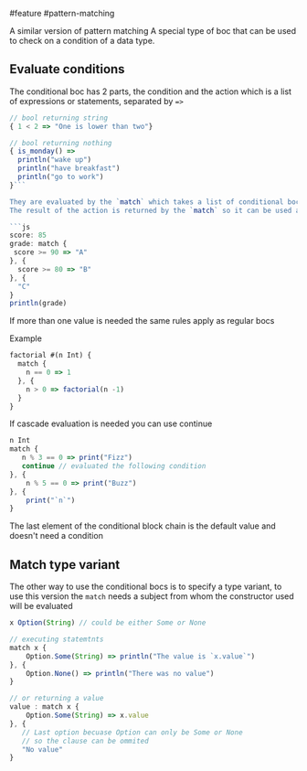 #feature
#pattern-matching 

A similar version of pattern matching
A special type of boc that can be used to check on a condition of a data type.


## Evaluate conditions 

The conditional boc has 2 parts, the condition and the action which is a list of expressions or statements, separated by `=>`

```js
// bool returning string 
{ 1 < 2 => "One is lower than two"} 

// bool returning nothing
{ is_monday() =>  
  println("wake up")
  println("have breakfast")
  println("go to work")
}```

They are evaluated by the `match` which takes a list of conditional bocs separated by comma and evaluates them in order. 
The result of the action is returned by the `match` so it can be used as an expression: 

```js
score: 85
grade: match {
 score >= 90 => "A" 
}, {
  score >= 80 => "B" 
}, {
  "C"
}
println(grade)
```

If more than one value is needed the same rules apply as regular bocs

Example 
```js
factorial #(n Int) {
  match { 
    n == 0 => 1 
  }, { 
    n > 0 => factorial(n -1)
  }
}
```


If cascade evaluation is needed you can use continue

```js
n Int
match {
   n % 3 == 0 => print("Fizz")
   continue // evaluated the following condition
}, {
	n % 5 == 0 => print("Buzz")
}, {
	print("`n`")
}
```

The last element of the conditional block chain is the default value and doesn't need a condition 

## Match type variant

The other way to use the conditional bocs is to specify a type variant, to use this version the `match` needs a subject from whom the constructor used will be evaluated

```js
x Option(String) // could be either Some or None

// executing statemtnts 
match x {
	Option.Some(String) => println("The value is `x.value`")
}, {
	Option.None() => println("There was no value")
}

// or returning a value
value : match x {
	Option.Some(String) => x.value
}, {
   // Last option becuase Option can only be Some or None
   // so the clause can be ommited
   "No value"	
}
```